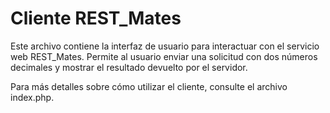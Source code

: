 # Cliente REST_Mates

Este archivo contiene la interfaz de usuario para interactuar con el servicio web REST_Mates. Permite al usuario enviar una solicitud con dos números decimales y mostrar el resultado devuelto por el servidor.

Para más detalles sobre cómo utilizar el cliente, consulte el archivo index.php.
